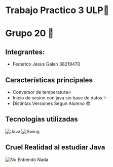 # Trabajo Practico 3 ULP🎯

# Grupo 20 🚀

## Integrantes:
- Federico Jesus Galan 38219470


## Características principales

- Conversor de temperatura🔥
- Inicio de sesion con java sin base de datos ✨
- Distintas Versiones Segun Alumno 😎


## Tecnologías utilizadas

![Java](https://img.shields.io/badge/Java-ED8B00?style=for-the-badge&logo=java&logoColor=white)
![Swing](https://img.shields.io/badge/Swing-4EAA25?style=for-the-badge)

## Cruel Realidad al estudiar Java
![No Entiendo Nada](https://cdn.memegenerator.es/imagenes/memes/full/22/69/22699503.jpg)
